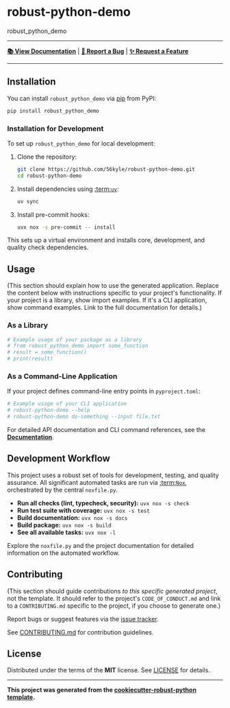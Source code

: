 # robust-python-demo

robust_python_demo

---

**[📚 View Documentation](https://robust-python-demo.readthedocs.io/)** | **[🐛 Report a Bug](https://github.com/56kyle/robust-python-demo/issues)** | **[✨ Request a Feature](https://github.com/56kyle/robust-python-demo/issues)**

---

## Installation

You can install `robust_python_demo` via [pip](pip-documentation) from PyPI:

```bash
pip install robust_python_demo
```

### Installation for Development

To set up `robust_python_demo` for local development:

1.  Clone the repository:
    ```bash
    git clone https://github.com/56kyle/robust-python-demo.git
    cd robust-python-demo
    ```
2.  Install dependencies using [:term:`uv`](uv-documentation):
    ```bash
    uv sync
    ```
3.  Install pre-commit hooks:
    ```bash
    uvx nox -s pre-commit -- install
    ```

This sets up a virtual environment and installs core, development, and quality check dependencies.

## Usage

(This section should explain how to use the generated application. Replace the content below with instructions specific to your project's functionality. If your project is a library, show import examples. If it's a CLI application, show command examples. Link to the full documentation for details.)

### As a Library

```python
# Example usage of your package as a library
# from robust_python_demo import some_function
# result = some_function()
# print(result)
```

### As a Command-Line Application

If your project defines command-line entry points in `pyproject.toml`:

```bash
# Example usage of your CLI application
# robust-python-demo --help
# robust-python-demo do-something --input file.txt
```

For detailed API documentation and CLI command references, see the **[Documentation][documentation]**.

## Development Workflow

This project uses a robust set of tools for development, testing, and quality assurance. All significant automated tasks are run via [:term:`Nox`](nox-documentation), orchestrated by the central `noxfile.py`.

*   **Run all checks (lint, typecheck, security):** `uvx nox -s check`
*   **Run test suite with coverage:** `uvx nox -s test`
*   **Build documentation:** `uvx nox -s docs`
*   **Build package:** `uvx nox -s build`
*   **See all available tasks:** `uvx nox -l`

Explore the `noxfile.py` and the project documentation for detailed information on the automated workflow.

## Contributing

(This section should guide contributions *to this specific generated project*, not the template. It should refer to the project's `CODE_OF_CONDUCT.md` and link to a `CONTRIBUTING.md` specific to the project, if you choose to generate one.)

Report bugs or suggest features via the [issue tracker](https://github.com/56kyle/robust-python-demo/issues).

See [CONTRIBUTING.md](#) for contribution guidelines.

## License

Distributed under the terms of the **MIT** license. See [LICENSE](LICENSE) for details.

---

**This project was generated from the [cookiecutter-robust-python template][cookiecutter-robust-python].**

<!-- Reference Links -->
[cookiecutter-robust-python]: https://github.com/56kyle/cookiecutter-robust-python

[documentation]: https://robust-python-demo.readthedocs.io/
